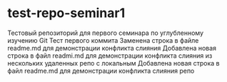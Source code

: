 # test-repo-seminar1
Тестовый репозиторий для первого семинара по углубленному изучению Git
Тест первого коммита
Заменена строка в файле readme.md для демонстрации конфликта слияния
Добавлена новая строка в файл readmi.md для демонстрации конфликта слияния из нескольких удаленных репо с локальным
Добавлена новая строка в файл readme.md для демонстрации конфликта слияния репо